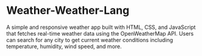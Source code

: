 # Weather-Weather-Lang
A simple and responsive weather app built with HTML, CSS, and JavaScript that fetches real-time weather data using the OpenWeatherMap API. Users can search for any city to get current weather conditions including temperature, humidity, wind speed, and more.
